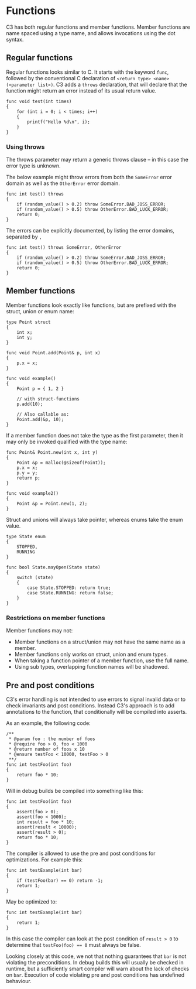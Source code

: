 # Functions

C3 has both regular functions and member functions. Member functions are name spaced using a type name, and allows invocations using the dot syntax.

## Regular functions

Regular functions looks similar to C. It starts with the keyword `func`, followed by the conventional C declaration of `<return type> <name>(<parameter list>)`. C3 adds a `throws` declaration, that will declare that the function might return an error instead of its usual return value.

```
func void test(int times)
{
    for (int i = 0; i < times; i++)
    {
        printf("Hello %d\n", i);
    }
}
```

### Using throws

The throws parameter may return a generic throws clause – in this case the error type is unknown.

The below example might throw errors from both the `SomeError` error domain as well as the `OtherError` error domain.

```
func int test() throws
{
    if (random_value() > 0.2) throw SomeError.BAD_JOSS_ERROR;
    if (random_value() > 0.5) throw OtherError.BAD_LUCK_ERROR;
    return 0;
}
```

The errors can be explicitly documented, by listing the error domains, separated by `,`

```
func int test() throws SomeError, OtherError
{
    if (random_value() > 0.2) throw SomeError.BAD_JOSS_ERROR;
    if (random_value() > 0.5) throw OtherError.BAD_LUCK_ERROR;
    return 0;
}
```

## Member functions

Member functions look exactly like functions, but are prefixed with the struct, union or enum name:

```
type Point struct 
{
    int x;
    int y;
}

func void Point.add(Point& p, int x) 
{
    p.x = x;
}

func void example() 
{
    Point p = { 1, 2 }

    // with struct-functions
    p.add(10);

    // Also callable as:
    Point.add(&p, 10);
}
```

If a member function does not take the type as the first parameter, then it may only be invoked qualified with the type name:

```
func Point& Point.new(int x, int y) 
{
    Point &p = malloc(@sizeof(Point));
    p.x = x;
    p.y = y;
    return p;
}

func void example2() 
{
    Point &p = Point.new(1, 2);
}
```

Struct and unions will always take pointer, whereas enums take the enum value.

```
type State enum
{
    STOPPED,
    RUNNING
}

func bool State.mayOpen(State state) 
{
    switch (state)
    {
        case State.STOPPED: return true;
        case State.RUNNING: return false;
    }
}
```


### Restrictions on member functions

Member functions may not:

- Member functions on a struct/union may not have the same name as a member.
- Member functions only works on struct, union and enum types.
- When taking a function pointer of a member function, use the full name.
- Using sub types, overlapping function names will be shadowed.

## Pre and post conditions

C3's error handling is not intended to use errors to signal invalid data or to check invariants and post conditions. Instead C3's approach is to add annotations to the function, that conditionally will be compiled into asserts.

As an example, the following code:
```
/**
 * @param foo : the number of foos 
 * @require foo > 0, foo < 1000
 * @return number of foos x 10
 * @ensure testFoo < 10000, testFoo > 0
 **/
func int testFoo(int foo)
{
    return foo * 10;
}
```

Will in debug builds be compiled into something like this:

```
func int testFoo(int foo)
{
    assert(foo > 0);
    assert(foo < 1000);
    int result = foo * 10;
    assert(result < 10000);
    assert(result > 0);
    return foo * 10;
}
```

The compiler is allowed to use the pre and post conditions for optimizations. For example this:

```
func int testExample(int bar)
{
    if (testFoo(bar) == 0) return -1;
    return 1;
}
```

May be optimized to:

```
func int testExample(int bar)
{
    return 1;
}
```

In this case the compiler can look at the post condition of `result > 0` to determine that `testFoo(foo) == 0` must always be false.

Looking closely at this code, we not that nothing guarantees that `bar` is not violating the preconditions. In debug builds this will usually be checked in runtime, but a sufficiently smart compiler will warn about the lack of checks on `bar`. Execution of code violating pre and post conditions has undefined behaviour.

